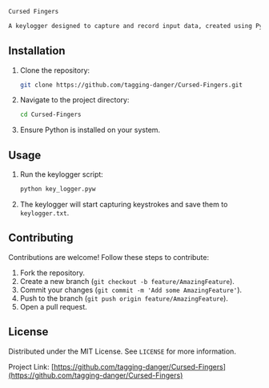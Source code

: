 ```markdown
Cursed Fingers

A keylogger designed to capture and record input data, created using Python, Batchfile, and VBScript.
```

## Installation

1. Clone the repository:
   ```sh
   git clone https://github.com/tagging-danger/Cursed-Fingers.git
   ```
2. Navigate to the project directory:

   ```sh
   cd Cursed-Fingers
   ```
4. Ensure Python is installed on your system.

## Usage

1. Run the keylogger script:
   ```sh
   python key_logger.pyw
   
2. The keylogger will start capturing keystrokes and save them to `keylogger.txt`.

## Contributing

Contributions are welcome! Follow these steps to contribute:

1. Fork the repository.
2. Create a new branch (`git checkout -b feature/AmazingFeature`).
3. Commit your changes (`git commit -m 'Add some AmazingFeature'`).
4. Push to the branch (`git push origin feature/AmazingFeature`).
5. Open a pull request.

## License

Distributed under the MIT License. See `LICENSE` for more information.


Project Link: [https://github.com/tagging-danger/Cursed-Fingers](https://github.com/tagging-danger/Cursed-Fingers)

